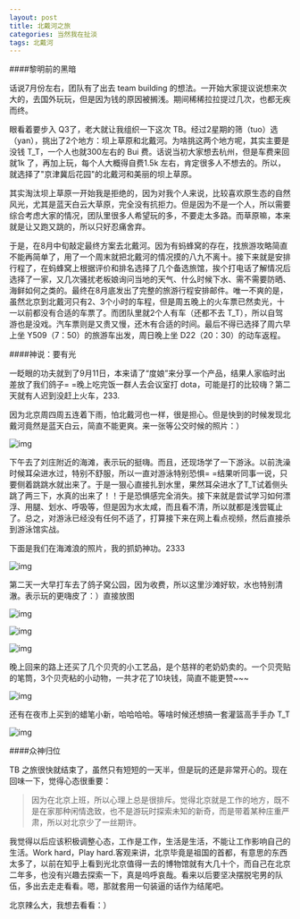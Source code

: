 ```yaml
---
layout: post
title: 北戴河之旅
categories: 当然我在扯淡
tags: 北戴河
---
```


####黎明前的黑暗

话说7月份左右，团队有了出去 team building 的想法。一开始大家提议说想来次大的，去国外玩玩，但是因为钱的原因被搁浅。期间稀稀拉拉提过几次，也都无疾而终。

眼看着要步入 Q3了，老大就让我组织一下这次 TB。经过2星期的筛（tuo）选（yan），挑出了2个地方：坝上草原和北戴河。为啥挑这两个地方呢，其实主要是没钱 T_T，一个人也就300左右的 Bui 费。话说当初大家想去杭州，但是车费来回就1k 了，再加上玩，每个人大概得自费1.5k 左右，肯定很多人不想去的。所以，就选择了"京津冀后花园"的北戴河和美丽的坝上草原。

其实淘汰坝上草原一开始我是拒绝的，因为对我个人来说，比较喜欢原生态的自然风光，尤其是蓝天白云大草原，完全没有抗拒力。但是因为不是一个人，所以需要综合考虑大家的情况，团队里很多人希望玩的多，不要走太多路。而草原嘛，本来就是让又跑又跳的，所以只好忍痛舍弃。

于是，在8月中旬敲定最终方案去北戴河。因为有蚂蜂窝的存在，找旅游攻略简直不能再简单了，用了一个周末就把北戴河的情况摸的八九不离十。接下来就是安排行程了，在蚂蜂窝上根据评价和排名选择了几个备选旅馆，挨个打电话了解情况后选择了一家，又几次骚扰老板娘询问当地的天气、什么时候下水、需不需要防晒、海鲜如何之类的。最终在8月底发出了完整的旅游行程安排邮件。唯一不爽的是，虽然北京到北戴河只有2、3个小时的车程，但是周五晚上的火车票已然卖光，十一以前都没有合适的车票了。而团队里就2个人有车（还都不去 T_T），所以自驾游也是没戏。汽车票则是又贵又慢，还木有合适的时间。最后不得已选择了周六早上坐 Y509（7：50）的旅游车出发，周日晚上坐 D22（20：30）的动车返程。

####神说：要有光

一眨眼的功夫就到了9月11日，本来请了“度娘”来分享一个产品，结果人家临时出差放了我们鸽子= =晚上吃完饭一群人去会议室打 dota，可能是打的比较嗨？第二天就有人迟到没赶上火车，233.

因为北京周四周五连着下雨，怕北戴河也一样，很是担心。但是快到的时候发现北戴河竟然是蓝天白云，简直不能更爽。来一张等公交时候的照片：）

![img](../image/tb-1.jpg)

下午去了刘庄附近的海滩，表示玩的挺嗨。而且，还现场学了一下游泳。以前洗澡时候耳朵进水过，特别不舒服，所以一直对游泳特别恐惧= =结果听同事一说，只要侧着跳跳水就出来了。于是一狠心直接扎到水里，果然耳朵进水了T_T试着侧头跳了两三下，水真的出来了！！于是恐惧感完全消失。接下来就是尝试学习如何漂浮、用腿、划水、呼吸等，但是因为水太咸，而且看不清，所以就都是浅尝辄止了。总之，对游泳已经没有任何不适了，打算接下来在网上看点视频，然后直接杀到游泳馆实战。

下面是我们在海滩浪的照片，我的抓奶神功。2333

![img](../image/tb-2.jpg)

第二天一大早打车去了鸽子窝公园，因为收费，所以这里沙滩好软，水也特别清澈。表示玩的更嗨皮了：）直接放图

![img](../image/tb-3.jpg)

![img](../image/tb-4.jpg)

![img](../image/tb-5.jpg)

晚上回来的路上还买了几个贝壳的小工艺品，是个慈祥的老奶奶卖的。一个贝壳贴的笔筒，3个贝壳粘的小动物，一共才花了10块钱，简直不能更赞~~~

![img](../image/tb-5.jpeg)

还有在夜市上买到的蜡笔小新，哈哈哈哈。等啥时候还想搞一套灌篮高手手办 T_T

![img](../image/tb-6.png)

####众神归位

TB 之旅很快就结束了，虽然只有短短的一天半，但是玩的还是非常开心的。现在回味一下，觉得心态很重要：

> 因为在北京上班，所以心理上总是很排斥。觉得北京就是工作的地方，既不是在家那种闲情逸致，也不是游玩时探索未知的新奇，而是带着某种庄重严肃，所以对北京少了一丝期许。

我觉得以后应该积极调整心态，工作是工作，生活是生活，不能让工作影响自己的生活。Work hard，Play hard.客观来讲，北京毕竟是祖国的首都，有意思的东西太多了，以前在知乎上看到光北京值得一去的博物馆就有大几十个，而自己在北京二年多，也没有兴趣去探索一下，真是呜呼哀哉。看来以后要坚决摆脱宅男的队伍，多出去走走看看。嗯，那就套用一句装逼的话作为结尾吧。

北京辣么大，我想去看看：）